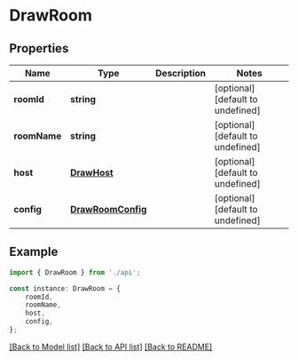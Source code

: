 # DrawRoom


## Properties

Name | Type | Description | Notes
------------ | ------------- | ------------- | -------------
**roomId** | **string** |  | [optional] [default to undefined]
**roomName** | **string** |  | [optional] [default to undefined]
**host** | [**DrawHost**](DrawHost.md) |  | [optional] [default to undefined]
**config** | [**DrawRoomConfig**](DrawRoomConfig.md) |  | [optional] [default to undefined]

## Example

```typescript
import { DrawRoom } from './api';

const instance: DrawRoom = {
    roomId,
    roomName,
    host,
    config,
};
```

[[Back to Model list]](../README.md#documentation-for-models) [[Back to API list]](../README.md#documentation-for-api-endpoints) [[Back to README]](../README.md)
